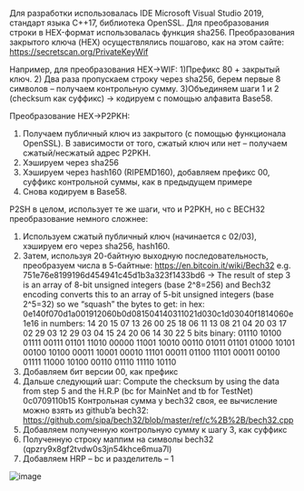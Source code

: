 Для разработки использовалась IDE Microsoft Visual Studio 2019, стандарт языка C++17, библиотека OpenSSL.
Для преобразования строки в HEX-формат использовалась функция sha256.
Преобразования закрытого ключа (HEX) осуществлялись пошагово, как на этом сайте: https://secretscan.org/PrivateKeyWif

Например, для преобразования HEX->WIF:
1)Префикс 80 + закрытый ключ.
2) Два раза пропускаем строку через sha256, берем первые 8 символов – получаем контрольную сумму.
3)Объединяем шаги 1 и 2 (checksum как суффикс) -> кодируем с помощью алфавита Base58.

Преобразование HEX->P2PKH:
1) Получаем публичный ключ из закрытого (с помощью функционала OpenSSL). В зависимости от того, сжатый ключ или нет – получаем сжатый/несжатый адрес P2PKH.
2) Хэшируем через sha256
3) Хэшируем через hash160 (RIPEMD160), добавляем префикс 00, суффикс контрольной суммы, как в предыдущем примере
4) Снова кодируем в Base58.

P2SH в целом, использует те же шаги, что и P2PKH, но с BECH32 преобразование немного сложнее:
1) Используем сжатый публичный ключ (начинается с 02/03), хэшируем его через sha256, hash160.
2) Затем, используя 20-байтную выходную последовательность, преобразуем числа в 5-байтные:
https://en.bitcoin.it/wiki/Bech32
e.g. 751e76e8199196d454941c45d1b3a323f1433bd6 ->
The result of step 3 is an array of 8-bit unsigned integers (base 2^8=256) and Bech32 encoding converts this to an array of 5-bit unsigned integers (base 2^5=32) so we “squash” the bytes to get:
in hex: 0e140f070d1a001912060b0d081504140311021d030c1d03040f1814060e1e16
in numbers: 14 20 15 07 13 26 00 25 18 06 11 13 08 21 04 20 03 17 02 29 03 12 29 03 04 15 24 20 06 14 30 22
5 bits binary: 01110 10100 01111 00111 01101 11010 00000 11001 10010 00110 01011 01101 01000 10101 00100 10100 00011 10001 00010 11101 00011 01100 11101 00011 00100 01111 11000 10100 00110 01110 11110 10110
3) Добавляем бит версии 00, как префикс
4) Дальше следующий шаг:
 Compute the checksum by using the data from step 5 and the H.R.P (bc for MainNet and tb for TestNet) 0c0709110b15
Контрольная сумма у bech32 своя, ее вычисление можно взять из github’a bech32: 
https://github.com/sipa/bech32/blob/master/ref/c%2B%2B/bech32.cpp
5) Добавляем полученную контрольную сумму к шагу 3, как суффикс
6) Полученную строку маппим на символы bech32 (qpzry9x8gf2tvdw0s3jn54khce6mua7l)
7) Добавляем HRP – bc и разделитель – 1

![image](https://github.com/user-attachments/assets/02bea32d-e835-47af-bd65-d6a39fb692ea)
